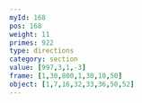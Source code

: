 ```yaml
---
myId: 168
pos: 168
weight: 11
primes: 922
type: directions
category: section
value: [997,3,1,-3]
frame: [1,30,800,1,30,10,50]
object: [1,7,16,32,33,36,50,52]
---
```


